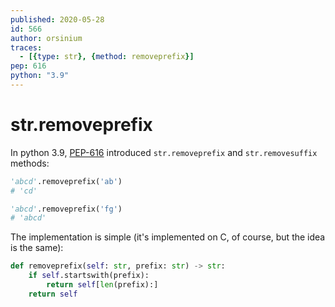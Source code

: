 ```yaml
---
published: 2020-05-28
id: 566
author: orsinium
traces:
  - [{type: str}, {method: removeprefix}]
pep: 616
python: "3.9"
---
```


# str.removeprefix

In python 3.9, [PEP-616](https://www.python.org/dev/peps/pep-0616/) introduced `str.removeprefix` and `str.removesuffix` methods:

```python
'abcd'.removeprefix('ab')
# 'cd'

'abcd'.removeprefix('fg')
# 'abcd'
```

The implementation is simple (it's implemented on C, of course, but the idea is the same):

```python
def removeprefix(self: str, prefix: str) -> str:
    if self.startswith(prefix):
        return self[len(prefix):]
    return self
```
